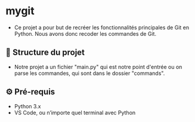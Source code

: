 # mygit

- Ce projet a pour but de recréer les fonctionnalités principales de Git en Python. Nous avons donc recoder les commandes de Git.

## 📁 Structure du projet

- Notre projet a un fichier "main.py" qui est notre point d'entrée ou on parse les commandes, qui sont dans le dossier "commands".

## ⚙️ Pré-requis

- Python 3.x
- VS Code, ou n’importe quel terminal avec Python
